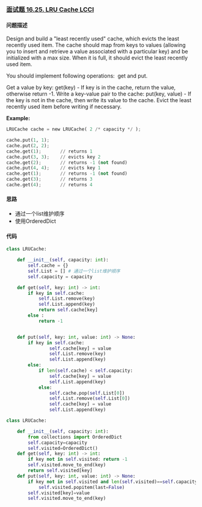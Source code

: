 ### [面试题 16.25. LRU Cache LCCI](https://leetcode-cn.com/problems/lru-cache-lcci/)

#### 问题描述
Design and build a "least recently used" cache, which evicts the least recently used item. The cache should map from keys to values (allowing you to insert and retrieve a value associ­ated with a particular key) and be initialized with a max size. When it is full, it should evict the least recently used item.

You should implement following operations:  get and put.

Get a value by key: get(key) - If key is in the cache, return the value, otherwise return -1.
Write a key-value pair to the cache: put(key, value) - If the key is not in the cache, then write its value to the cache. Evict the least recently used item before writing if necessary.

**Example:**
```python
LRUCache cache = new LRUCache( 2 /* capacity */ );

cache.put(1, 1);
cache.put(2, 2);
cache.get(1);       // returns 1
cache.put(3, 3);    // evicts key 2
cache.get(2);       // returns -1 (not found)
cache.put(4, 4);    // evicts key 1
cache.get(1);       // returns -1 (not found)
cache.get(3);       // returns 3
cache.get(4);       // returns 4
```

#### 思路
- 通过一个list维护顺序
- 使用OrderedDict

#### 代码

```python
class LRUCache:

    def __init__(self, capacity: int):
        self.cache = {}
        self.List = [] # 通过一个list维护顺序
        self.capacity = capacity

    def get(self, key: int) -> int:
        if key in self.cache:
            self.List.remove(key)
            self.List.append(key)
            return self.cache[key]
        else :
            return -1


    def put(self, key: int, value: int) -> None:
        if key in self.cache:
                self.cache[key] = value
                self.List.remove(key)
                self.List.append(key)
        else:
            if len(self.cache) < self.capacity:
                self.cache[key] = value
                self.List.append(key)
            else:
                self.cache.pop(self.List[0])
                self.List.remove(self.List[0])
                self.cache[key] = value
                self.List.append(key)
```
```python
class LRUCache:

    def __init__(self, capacity: int):
        from collections import OrderedDict
        self.capacity=capacity
        self.visited=OrderedDict()
    def get(self, key: int) -> int:
        if key not in self.visited: return -1
        self.visited.move_to_end(key)
        return self.visited[key]
    def put(self, key: int, value: int) -> None:
        if key not in self.visited and len(self.visited)==self.capacity:
            self.visited.popitem(last=False)
        self.visited[key]=value
        self.visited.move_to_end(key)
```
